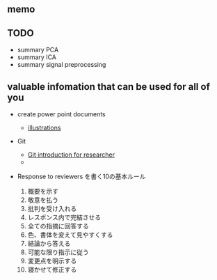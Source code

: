 ## memo

## TODO
- summary PCA
- summary ICA
- summary signal preprocessing


## valuable infomation that can be used for all of you
- create power point documents
  - [illustrations](https://undraw.co/illustrations)

- Git
  - [Git introduction for researcher](https://speakerdeck.com/deepflow/yan-jiu-zhe-falsetamefalsegitru-men?slide=33)
  - 


- Response to reviewers を書く10の基本ルール

    1. 概要を示す
    2. 敬意を払う
    3. 批判を受け入れる
    4. レスポンス内で完結させる
    5. 全ての指摘に回答する
    6. 色、書体を変えて見やすくする
    7. 結論から答える
    8. 可能な限り指示に従う
    9. 変更点を明示する
    10. 寝かせて修正する
